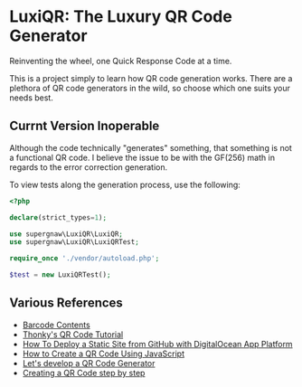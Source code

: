 # LuxiQR: The Luxury QR Code Generator

Reinventing the wheel, one Quick Response Code at a time.

This is a project simply to learn how QR code generation works. There are a plethora of QR code generators in the wild,
so choose which one suits your needs best.

## Currnt Version Inoperable

Although the code technically "generates" something, that something is not a functional QR code. I believe the issue to be with the GF(256) math in regards to the error correction generation.

To view tests along the generation process, use the following:

```php
<?php

declare(strict_types=1);

use supergnaw\LuxiQR\LuxiQR;
use supergnaw\LuxiQR\LuxiQRTest;

require_once './vendor/autoload.php';

$test = new LuxiQRTest();
```

## Various References

* [Barcode Contents](https://github.com/zxing/zxing/wiki/Barcode-Contents)
* [Thonky's QR Code Tutorial](https://www.thonky.com/qr-code-tutorial/)
* [How To Deploy a Static Site from GitHub with DigitalOcean App Platform](https://www.digitalocean.com/community/tutorials/how-to-deploy-a-static-site-from-github-with-digitalocean-app-platform-quickstart)
* [How to Create a QR Code Using JavaScript](https://www.turing.com/kb/creating-qr-code-using-js)
* [Let's develop a QR Code Generator](https://dev.to/maxart2501/series/13444)
* [Creating a QR Code step by step](https://www.nayuki.io/page/creating-a-qr-code-step-by-step)
